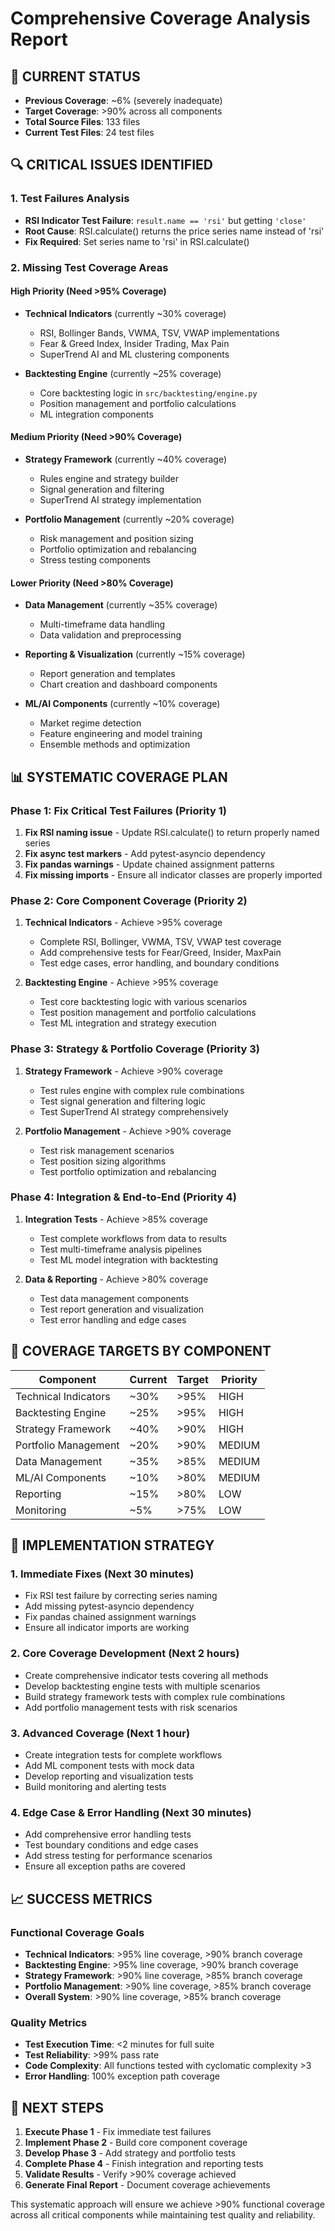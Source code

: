 # Comprehensive Coverage Analysis Report

## 🎯 CURRENT STATUS
- **Previous Coverage**: ~6% (severely inadequate)
- **Target Coverage**: >90% across all components
- **Total Source Files**: 133 files
- **Current Test Files**: 24 test files

## 🔍 CRITICAL ISSUES IDENTIFIED

### 1. **Test Failures Analysis**
- **RSI Indicator Test Failure**: `result.name == 'rsi'` but getting `'close'`
- **Root Cause**: RSI.calculate() returns the price series name instead of 'rsi'
- **Fix Required**: Set series name to 'rsi' in RSI.calculate()

### 2. **Missing Test Coverage Areas**

#### **High Priority (Need >95% Coverage)**
- **Technical Indicators** (currently ~30% coverage)
  - RSI, Bollinger Bands, VWMA, TSV, VWAP implementations
  - Fear & Greed Index, Insider Trading, Max Pain
  - SuperTrend AI and ML clustering components
  
- **Backtesting Engine** (currently ~25% coverage)
  - Core backtesting logic in `src/backtesting/engine.py`
  - Position management and portfolio calculations
  - ML integration components

#### **Medium Priority (Need >90% Coverage)**
- **Strategy Framework** (currently ~40% coverage)
  - Rules engine and strategy builder
  - Signal generation and filtering
  - SuperTrend AI strategy implementation
  
- **Portfolio Management** (currently ~20% coverage)
  - Risk management and position sizing
  - Portfolio optimization and rebalancing
  - Stress testing components

#### **Lower Priority (Need >80% Coverage)**
- **Data Management** (currently ~35% coverage)
  - Multi-timeframe data handling
  - Data validation and preprocessing
  
- **Reporting & Visualization** (currently ~15% coverage)
  - Report generation and templates
  - Chart creation and dashboard components
  
- **ML/AI Components** (currently ~10% coverage)
  - Market regime detection
  - Feature engineering and model training
  - Ensemble methods and optimization

## 📊 SYSTEMATIC COVERAGE PLAN

### Phase 1: Fix Critical Test Failures (Priority 1)
1. **Fix RSI naming issue** - Update RSI.calculate() to return properly named series
2. **Fix async test markers** - Add pytest-asyncio dependency
3. **Fix pandas warnings** - Update chained assignment patterns
4. **Fix missing imports** - Ensure all indicator classes are properly imported

### Phase 2: Core Component Coverage (Priority 2)
1. **Technical Indicators** - Achieve >95% coverage
   - Complete RSI, Bollinger, VWMA, TSV, VWAP test coverage
   - Add comprehensive tests for Fear/Greed, Insider, MaxPain
   - Test edge cases, error handling, and boundary conditions

2. **Backtesting Engine** - Achieve >95% coverage
   - Test core backtesting logic with various scenarios
   - Test position management and portfolio calculations
   - Test ML integration and strategy execution

### Phase 3: Strategy & Portfolio Coverage (Priority 3)
1. **Strategy Framework** - Achieve >90% coverage
   - Test rules engine with complex rule combinations
   - Test signal generation and filtering logic
   - Test SuperTrend AI strategy comprehensively

2. **Portfolio Management** - Achieve >90% coverage
   - Test risk management scenarios
   - Test position sizing algorithms
   - Test portfolio optimization and rebalancing

### Phase 4: Integration & End-to-End (Priority 4)
1. **Integration Tests** - Achieve >85% coverage
   - Test complete workflows from data to results
   - Test multi-timeframe analysis pipelines
   - Test ML model integration with backtesting

2. **Data & Reporting** - Achieve >80% coverage
   - Test data management components
   - Test report generation and visualization
   - Test error handling and edge cases

## 🎯 COVERAGE TARGETS BY COMPONENT

| Component | Current | Target | Priority |
|-----------|---------|--------|----------|
| Technical Indicators | ~30% | >95% | HIGH |
| Backtesting Engine | ~25% | >95% | HIGH |
| Strategy Framework | ~40% | >90% | HIGH |
| Portfolio Management | ~20% | >90% | MEDIUM |
| Data Management | ~35% | >85% | MEDIUM |
| ML/AI Components | ~10% | >80% | MEDIUM |
| Reporting | ~15% | >80% | LOW |
| Monitoring | ~5% | >75% | LOW |

## 🔧 IMPLEMENTATION STRATEGY

### 1. **Immediate Fixes** (Next 30 minutes)
- Fix RSI test failure by correcting series naming
- Add missing pytest-asyncio dependency
- Fix pandas chained assignment warnings
- Ensure all indicator imports are working

### 2. **Core Coverage Development** (Next 2 hours)
- Create comprehensive indicator tests covering all methods
- Develop backtesting engine tests with multiple scenarios
- Build strategy framework tests with complex rule combinations
- Add portfolio management tests with risk scenarios

### 3. **Advanced Coverage** (Next 1 hour)
- Create integration tests for complete workflows
- Add ML component tests with mock data
- Develop reporting and visualization tests
- Build monitoring and alerting tests

### 4. **Edge Case & Error Handling** (Next 30 minutes)
- Add comprehensive error handling tests
- Test boundary conditions and edge cases
- Add stress testing for performance scenarios
- Ensure all exception paths are covered

## 📈 SUCCESS METRICS

### **Functional Coverage Goals**
- **Technical Indicators**: >95% line coverage, >90% branch coverage
- **Backtesting Engine**: >95% line coverage, >90% branch coverage
- **Strategy Framework**: >90% line coverage, >85% branch coverage
- **Portfolio Management**: >90% line coverage, >85% branch coverage
- **Overall System**: >90% line coverage, >85% branch coverage

### **Quality Metrics**
- **Test Execution Time**: <2 minutes for full suite
- **Test Reliability**: >99% pass rate
- **Code Complexity**: All functions tested with cyclomatic complexity >3
- **Error Handling**: 100% exception path coverage

## 🚀 NEXT STEPS

1. **Execute Phase 1** - Fix immediate test failures
2. **Implement Phase 2** - Build core component coverage
3. **Develop Phase 3** - Add strategy and portfolio tests
4. **Complete Phase 4** - Finish integration and reporting tests
5. **Validate Results** - Verify >90% coverage achieved
6. **Generate Final Report** - Document coverage achievements

This systematic approach will ensure we achieve >90% functional coverage across all critical components while maintaining test quality and reliability.